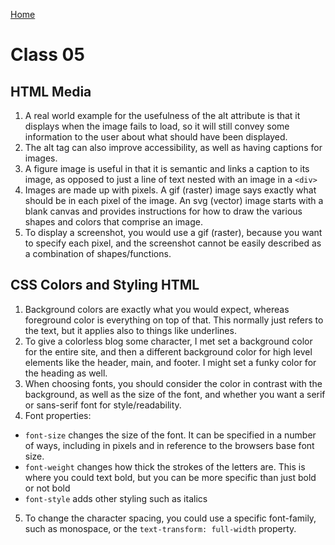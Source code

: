 [Home](../README.md)

# Class 05

## HTML Media

1. A real world example for the usefulness of the alt attribute is that it displays when the image fails to load, so it will still convey some information to the user about what should have been displayed.
2. The alt tag can also improve accessibility, as well as having captions for images.
3. A figure image is useful in that it is semantic and links a caption to its image, as opposed to just a line of text nested with an image in a `<div>`
4. Images are made up with pixels. A gif (raster) image says exactly what should be in each pixel of the image. An svg (vector) image starts with a blank canvas and provides instructions for how to draw the various shapes and colors that comprise an image.
5. To display a screenshot, you would use a gif (raster), because you want to specify each pixel, and the screenshot cannot be easily described as a combination of shapes/functions.

## CSS Colors and Styling HTML

1. Background colors are exactly what you would expect, whereas foreground color is everything on top of that. This normally just refers to the text, but it applies also to things like underlines.
2. To give a colorless blog some character, I met set a background color for the entire site, and then a different background color for high level elements like the header, main, and footer. I might set a funky color for the heading as well.
3. When choosing fonts, you should consider the color in contrast with the background, as well as the size of the font, and whether you want a serif or sans-serif font for style/readability.
4. Font properties:
  - `font-size` changes the size of the font. It can be specified in a number of ways, including in pixels and in reference to the browsers base font size.
  - `font-weight` changes how thick the strokes of the letters are. This is where you could text bold, but you can be more specific than just bold or not bold
  - `font-style` adds other styling such as italics
5. To change the character spacing, you could use a specific font-family, such as monospace, or the `text-transform: full-width` property.
